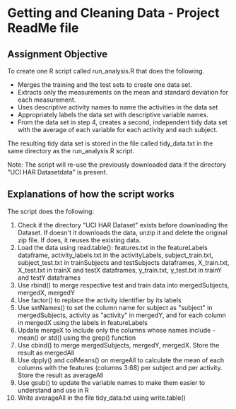 # Getting and Cleaning Data - Project ReadMe file

## Assignment Objective

To create one R script called run_analysis.R that does the following.

* Merges the training and the test sets to create one data set.
* Extracts only the measurements on the mean and standard deviation for each measurement.
* Uses descriptive activity names to name the activities in the data set
* Appropriately labels the data set with descriptive variable names.
* From the data set in step 4, creates a second, independent tidy data set with the average of each variable for each activity and each subject.

The resulting tidy data set is stored in the file called tidy_data.txt in the same directory as the run_analysis.R script.

Note: The script will re-use the previously downloaded data if the directory "UCI HAR Datasetdata" is present.

## Explanations of how the script works

The script does the following:

1. Check if the directory "UCI HAR Dataset" exists before downloading the Dataset. If doesn't it downloads the data, unzip it and delete the original zip file. If does, it reuses the existing data.
2. Load the data using read.table(): features.txt in the featureLabels dataframe, activity_labels.txt in the activityLabels, subject_train.txt, subject_test.txt in trainSubjects and testSubjects dataframes, X_train.txt, X_test.txt in trainX and testX dataframes, y_train.txt, y_test.txt in trainY and testY dataframes
3. Use rbind() to merge respective test and train data into mergedSubjects, mergedX, mergedY
4. Use factor() to replace the activity identifier by its labels
5. Use setNames() to set the column name for subject as "subject" in mergedSubjects, activity as "activity" in mergedY, and for each column in mergedX using the labels in featureLabels 
6. Update mergeX to include only the columns whose names include -mean() or std() using the grep() function
7. Use cbind() to merge mergedSubjects, mergedY, mergedX. Store the result as mergedAll
8. Use dpply() and colMeans() on mergeAll to calculate the mean of each columns with the features (columns 3:68) per subject and per activity. Store the result as averageAll
9. Use gsub() to update the variable names to make them easier to understand and use in R
10. Write averageAll in the file tidy_data.txt using write.table()



